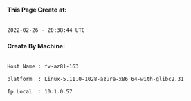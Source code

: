 
   
#### This Page Create at:

```bash

2022-02-26 - 20:38:44 UTC

```

#### Create By Machine:

```bash

Host Name : fv-az81-163

platform  : Linux-5.11.0-1028-azure-x86_64-with-glibc2.31

Ip Local  : 10.1.0.57

```

